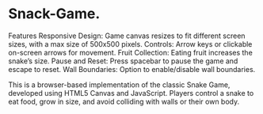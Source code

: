 # Snack-Game.

Features
Responsive Design: Game canvas resizes to fit different screen sizes, with a max size of 500x500 pixels.
Controls: Arrow keys or clickable on-screen arrows for movement.
Fruit Collection: Eating fruit increases the snake’s size.
Pause and Reset: Press spacebar to pause the game and escape to reset.
Wall Boundaries: Option to enable/disable wall boundaries.

This is a browser-based implementation of the classic Snake Game, developed using HTML5 Canvas and JavaScript. Players control a snake to eat food, grow in size, and avoid colliding with walls or their own body.

